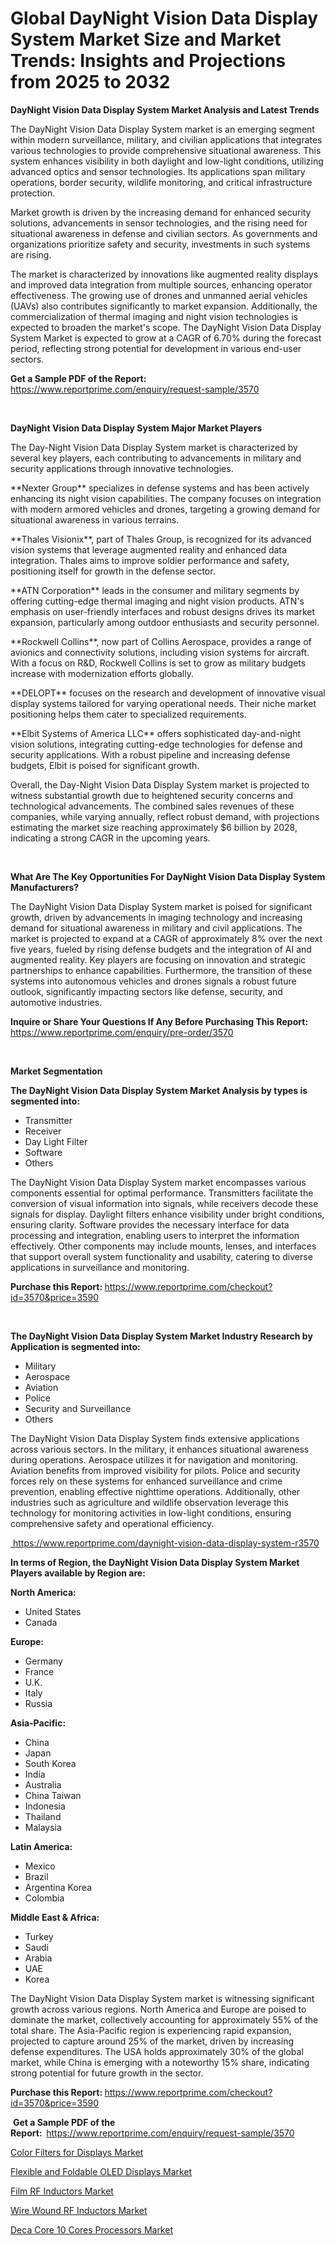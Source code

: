 <p><h1>Global DayNight Vision Data Display System Market Size and Market Trends: Insights and Projections from 2025 to 2032</h1></p><p><strong>DayNight Vision Data Display System Market Analysis and Latest Trends</strong></p>
<p><p>The DayNight Vision Data Display System market is an emerging segment within modern surveillance, military, and civilian applications that integrates various technologies to provide comprehensive situational awareness. This system enhances visibility in both daylight and low-light conditions, utilizing advanced optics and sensor technologies. Its applications span military operations, border security, wildlife monitoring, and critical infrastructure protection. </p><p>Market growth is driven by the increasing demand for enhanced security solutions, advancements in sensor technologies, and the rising need for situational awareness in defense and civilian sectors. As governments and organizations prioritize safety and security, investments in such systems are rising. </p><p>The market is characterized by innovations like augmented reality displays and improved data integration from multiple sources, enhancing operator effectiveness. The growing use of drones and unmanned aerial vehicles (UAVs) also contributes significantly to market expansion. Additionally, the commercialization of thermal imaging and night vision technologies is expected to broaden the market's scope. The DayNight Vision Data Display System Market is expected to grow at a CAGR of 6.70% during the forecast period, reflecting strong potential for development in various end-user sectors.</p></p>
<p><strong>Get a Sample PDF of the Report:&nbsp;</strong> <a href="https://www.reportprime.com/enquiry/request-sample/3570?utm_campaign=1998&utm_medium=2&utm_source=Github&utm_content=ia&utm_term=18032025&utm_id=daynight-vision-data-display-system">https://www.reportprime.com/enquiry/request-sample/3570</a></p>
<p>&nbsp;</p>
<p><strong>DayNight Vision Data Display System Major Market Players</strong></p>
<p><p>The Day-Night Vision Data Display System market is characterized by several key players, each contributing to advancements in military and security applications through innovative technologies. </p><p>**Nexter Group** specializes in defense systems and has been actively enhancing its night vision capabilities. The company focuses on integration with modern armored vehicles and drones, targeting a growing demand for situational awareness in various terrains. </p><p>**Thales Visionix**, part of Thales Group, is recognized for its advanced vision systems that leverage augmented reality and enhanced data integration. Thales aims to improve soldier performance and safety, positioning itself for growth in the defense sector. </p><p>**ATN Corporation** leads in the consumer and military segments by offering cutting-edge thermal imaging and night vision products. ATN's emphasis on user-friendly interfaces and robust designs drives its market expansion, particularly among outdoor enthusiasts and security personnel.</p><p>**Rockwell Collins**, now part of Collins Aerospace, provides a range of avionics and connectivity solutions, including vision systems for aircraft. With a focus on R&D, Rockwell Collins is set to grow as military budgets increase with modernization efforts globally.</p><p>**DELOPT** focuses on the research and development of innovative visual display systems tailored for varying operational needs. Their niche market positioning helps them cater to specialized requirements.</p><p>**Elbit Systems of America LLC** offers sophisticated day-and-night vision solutions, integrating cutting-edge technologies for defense and security applications. With a robust pipeline and increasing defense budgets, Elbit is poised for significant growth.</p><p>Overall, the Day-Night Vision Data Display System market is projected to witness substantial growth due to heightened security concerns and technological advancements. The combined sales revenues of these companies, while varying annually, reflect robust demand, with projections estimating the market size reaching approximately $6 billion by 2028, indicating a strong CAGR in the upcoming years.</p></p>
<p>&nbsp;</p>
<p><strong>What Are The Key Opportunities For DayNight Vision Data Display System Manufacturers?</strong></p>
<p><p>The DayNight Vision Data Display System market is poised for significant growth, driven by advancements in imaging technology and increasing demand for situational awareness in military and civil applications. The market is projected to expand at a CAGR of approximately 8% over the next five years, fueled by rising defense budgets and the integration of AI and augmented reality. Key players are focusing on innovation and strategic partnerships to enhance capabilities. Furthermore, the transition of these systems into autonomous vehicles and drones signals a robust future outlook, significantly impacting sectors like defense, security, and automotive industries.</p></p>
<p><strong>Inquire or Share Your Questions If Any Before Purchasing This Report:</strong> <a href="https://www.reportprime.com/enquiry/pre-order/3570?utm_campaign=1998&utm_medium=2&utm_source=Github&utm_content=ia&utm_term=18032025&utm_id=daynight-vision-data-display-system">https://www.reportprime.com/enquiry/pre-order/3570</a></p>
<p>&nbsp;</p>
<p><strong>Market Segmentation</strong></p>
<p><strong>The DayNight Vision Data Display System Market Analysis by types is segmented into:</strong></p>
<p><ul><li>Transmitter</li><li>Receiver</li><li>Day Light Filter</li><li>Software</li><li>Others</li></ul></p>
<p><p>The DayNight Vision Data Display System market encompasses various components essential for optimal performance. Transmitters facilitate the conversion of visual information into signals, while receivers decode these signals for display. Daylight filters enhance visibility under bright conditions, ensuring clarity. Software provides the necessary interface for data processing and integration, enabling users to interpret the information effectively. Other components may include mounts, lenses, and interfaces that support overall system functionality and usability, catering to diverse applications in surveillance and monitoring.</p></p>
<p><strong>Purchase this Report:&nbsp;</strong><a href="https://www.reportprime.com/checkout?id=3570&price=3590&utm_campaign=1998&utm_medium=2&utm_source=Github&utm_content=ia&utm_term=18032025&utm_id=daynight-vision-data-display-system">https://www.reportprime.com/checkout?id=3570&price=3590</a></p>
<p>&nbsp;</p>
<p><strong>The DayNight Vision Data Display System Market Industry Research by Application is segmented into:</strong></p>
<p><ul><li>Military</li><li>Aerospace</li><li>Aviation</li><li>Police</li><li>Security and Surveillance</li><li>Others</li></ul></p>
<p><p>The DayNight Vision Data Display System finds extensive applications across various sectors. In the military, it enhances situational awareness during operations. Aerospace utilizes it for navigation and monitoring. Aviation benefits from improved visibility for pilots. Police and security forces rely on these systems for enhanced surveillance and crime prevention, enabling effective nighttime operations. Additionally, other industries such as agriculture and wildlife observation leverage this technology for monitoring activities in low-light conditions, ensuring comprehensive safety and operational efficiency.</p></p>
<p><a href="https://www.reportprime.com/daynight-vision-data-display-system-r3570?utm_campaign=1998&utm_medium=2&utm_source=Github&utm_content=ia&utm_term=18032025&utm_id=daynight-vision-data-display-system">&nbsp;https://www.reportprime.com/daynight-vision-data-display-system-r3570</a></p>
<p><strong>In terms of Region, the DayNight Vision Data Display System Market Players available by Region are:</strong></p>
<p>
    <p> <strong> North America: </strong>
        <ul>
            <li>United States</li>
            <li>Canada</li>
        </ul>
        </p> 
    <p> <strong> Europe: </strong>
        <ul>
            <li>Germany</li>
            <li>France</li>
            <li>U.K.</li>
            <li>Italy</li>
            <li>Russia</li>
        </ul>
        </p> 
    <p> <strong> Asia-Pacific: </strong>
        <ul>
            <li>China</li>
            <li>Japan</li>
            <li>South Korea</li>
            <li>India</li>
            <li>Australia</li>
            <li>China Taiwan</li>
            <li>Indonesia</li>
            <li>Thailand</li>
            <li>Malaysia</li>
        </ul>
        </p> 
    <p> <strong> Latin America: </strong>
        <ul>
            <li>Mexico</li>
            <li>Brazil</li>
            <li>Argentina Korea</li>
            <li>Colombia</li>
        </ul>
        </p> 
    <p> <strong> Middle East & Africa: </strong>
        <ul>
            <li>Turkey</li>
            <li>Saudi</li>
            <li>Arabia</li>
            <li>UAE</li>
            <li>Korea</li>
        </ul>
    </p>
    </p>
<p><p>The DayNight Vision Data Display System market is witnessing significant growth across various regions. North America and Europe are poised to dominate the market, collectively accounting for approximately 55% of the total share. The Asia-Pacific region is experiencing rapid expansion, projected to capture around 25% of the market, driven by increasing defense expenditures. The USA holds approximately 30% of the global market, while China is emerging with a noteworthy 15% share, indicating strong potential for future growth in the sector.</p></p>
<p><strong>Purchase this Report: </strong><a href="https://www.reportprime.com/checkout?id=3570&price=3590&utm_campaign=1998&utm_medium=2&utm_source=Github&utm_content=ia&utm_term=18032025&utm_id=daynight-vision-data-display-system">https://www.reportprime.com/checkout?id=3570&price=3590</a></p>
<p>&nbsp;<strong>Get a Sample PDF of the Report:&nbsp;&nbsp;</strong><a href="https://www.reportprime.com/enquiry/request-sample/3570?utm_campaign=1998&utm_medium=2&utm_source=Github&utm_content=ia&utm_term=18032025&utm_id=daynight-vision-data-display-system">https://www.reportprime.com/enquiry/request-sample/3570</a></p>
<p><strong></strong></p>
<p><p><a href="https://github.com/baheraennika/Market-Research-Report-List-1/blob/main/color-filters-for-displays-market.md?utm_campaign=1998&utm_medium=2&utm_source=Github&utm_content=ia&utm_term=18032025&utm_id=daynight-vision-data-display-system">Color Filters for Displays Market</a></p><p><a href="https://github.com/adelanwkadua/Market-Research-Report-List-1/blob/main/flexible-and-foldable-oled-displays-market.md?utm_campaign=1998&utm_medium=2&utm_source=Github&utm_content=ia&utm_term=18032025&utm_id=daynight-vision-data-display-system">Flexible and Foldable OLED Displays Market</a></p><p><a href="https://github.com/leijavaagexo/Market-Research-Report-List-1/blob/main/film-rf-inductors-market.md?utm_campaign=1998&utm_medium=2&utm_source=Github&utm_content=ia&utm_term=18032025&utm_id=daynight-vision-data-display-system">Film RF Inductors Market</a></p><p><a href="https://github.com/abidomamen/Market-Research-Report-List-1/blob/main/wire-wound-rf-inductors-market.md?utm_campaign=1998&utm_medium=2&utm_source=Github&utm_content=ia&utm_term=18032025&utm_id=daynight-vision-data-display-system">Wire Wound RF Inductors Market</a></p><p><a href="https://github.com/mokeleveisel/Market-Research-Report-List-1/blob/main/deca-core-10-cores-processors-market.md?utm_campaign=1998&utm_medium=2&utm_source=Github&utm_content=ia&utm_term=18032025&utm_id=daynight-vision-data-display-system">Deca Core 10 Cores Processors Market</a></p></p>